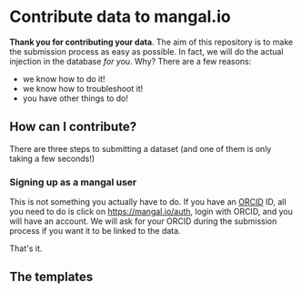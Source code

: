 # Contribute data to mangal.io

**Thank you for contributing your data**. The aim of this repository is to make the submission process as easy as possible. In fact, we will do the actual injection in the database *for you*. Why? There are a few reasons:

- we know how to do it!
- we know how to troubleshoot it!
- you have other things to do!

## How can I contribute?

There are three steps to submitting a dataset (and one of them is only taking a few seconds!)

### Signing up as a mangal user

This is not something you actually have to do. If you have an [ORCID](https://orcid.org/) ID, all you need to do is click on <https://mangal.io/auth>, login with ORCID, and you will have an account. We will ask for your ORCID during the submission process if you want it to be linked to the data.

That's it.

## The templates

